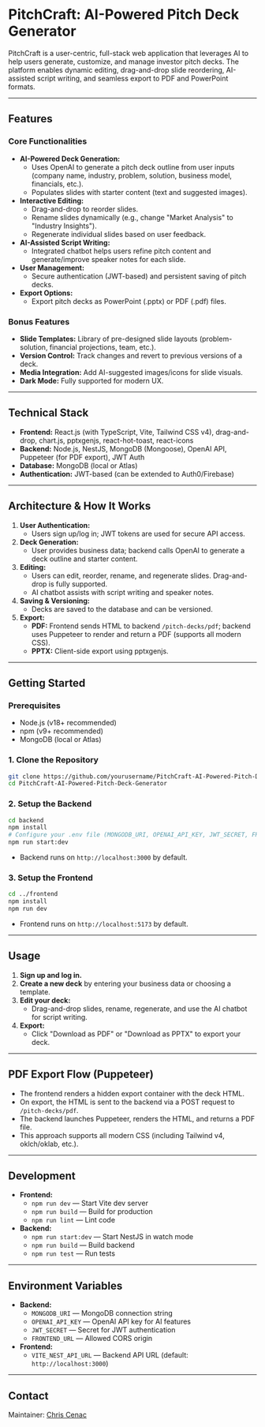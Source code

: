 # PitchCraft: AI-Powered Pitch Deck Generator

PitchCraft is a user-centric, full-stack web application that leverages AI to help users generate, customize, and manage investor pitch decks. The platform enables dynamic editing, drag-and-drop slide reordering, AI-assisted script writing, and seamless export to PDF and PowerPoint formats.

---

## Features

### Core Functionalities

- **AI-Powered Deck Generation:**
  - Uses OpenAI to generate a pitch deck outline from user inputs (company name, industry, problem, solution, business model, financials, etc.).
  - Populates slides with starter content (text and suggested images).
- **Interactive Editing:**
  - Drag-and-drop to reorder slides.
  - Rename slides dynamically (e.g., change "Market Analysis" to "Industry Insights").
  - Regenerate individual slides based on user feedback.
- **AI-Assisted Script Writing:**
  - Integrated chatbot helps users refine pitch content and generate/improve speaker notes for each slide.
- **User Management:**
  - Secure authentication (JWT-based) and persistent saving of pitch decks.
- **Export Options:**
  - Export pitch decks as PowerPoint (.pptx) or PDF (.pdf) files.

### Bonus Features

- **Slide Templates:** Library of pre-designed slide layouts (problem-solution, financial projections, team, etc.).
- **Version Control:** Track changes and revert to previous versions of a deck.
- **Media Integration:** Add AI-suggested images/icons for slide visuals.
- **Dark Mode:** Fully supported for modern UX.

---

## Technical Stack

- **Frontend:** React.js (with TypeScript, Vite, Tailwind CSS v4), drag-and-drop, chart.js, pptxgenjs, react-hot-toast, react-icons
- **Backend:** Node.js, NestJS, MongoDB (Mongoose), OpenAI API, Puppeteer (for PDF export), JWT Auth
- **Database:** MongoDB (local or Atlas)
- **Authentication:** JWT-based (can be extended to Auth0/Firebase)

---

## Architecture & How It Works

1. **User Authentication:**
   - Users sign up/log in; JWT tokens are used for secure API access.
2. **Deck Generation:**
   - User provides business data; backend calls OpenAI to generate a deck outline and starter content.
3. **Editing:**
   - Users can edit, reorder, rename, and regenerate slides. Drag-and-drop is fully supported.
   - AI chatbot assists with script writing and speaker notes.
4. **Saving & Versioning:**
   - Decks are saved to the database and can be versioned.
5. **Export:**
   - **PDF:** Frontend sends HTML to backend `/pitch-decks/pdf`; backend uses Puppeteer to render and return a PDF (supports all modern CSS).
   - **PPTX:** Client-side export using pptxgenjs.

---

## Getting Started

### Prerequisites

- Node.js (v18+ recommended)
- npm (v9+ recommended)
- MongoDB (local or Atlas)

### 1. Clone the Repository

```sh
git clone https://github.com/yourusername/PitchCraft-AI-Powered-Pitch-Deck-Generator.git
cd PitchCraft-AI-Powered-Pitch-Deck-Generator
```

### 2. Setup the Backend

```sh
cd backend
npm install
# Configure your .env file (MONGODB_URI, OPENAI_API_KEY, JWT_SECRET, FRONTEND_URL)
npm run start:dev
```

- Backend runs on `http://localhost:3000` by default.

### 3. Setup the Frontend

```sh
cd ../frontend
npm install
npm run dev
```

- Frontend runs on `http://localhost:5173` by default.

---

## Usage

1. **Sign up and log in.**
2. **Create a new deck** by entering your business data or choosing a template.
3. **Edit your deck:**
   - Drag-and-drop slides, rename, regenerate, and use the AI chatbot for script writing.
4. **Export:**
   - Click "Download as PDF" or "Download as PPTX" to export your deck.

---

## PDF Export Flow (Puppeteer)

- The frontend renders a hidden export container with the deck HTML.
- On export, the HTML is sent to the backend via a POST request to `/pitch-decks/pdf`.
- The backend launches Puppeteer, renders the HTML, and returns a PDF file.
- This approach supports all modern CSS (including Tailwind v4, oklch/oklab, etc.).

---

## Development

- **Frontend:**
  - `npm run dev` — Start Vite dev server
  - `npm run build` — Build for production
  - `npm run lint` — Lint code
- **Backend:**
  - `npm run start:dev` — Start NestJS in watch mode
  - `npm run build` — Build backend
  - `npm run test` — Run tests

---

## Environment Variables

- **Backend:**
  - `MONGODB_URI` — MongoDB connection string
  - `OPENAI_API_KEY` — OpenAI API key for AI features
  - `JWT_SECRET` — Secret for JWT authentication
  - `FRONTEND_URL` — Allowed CORS origin
- **Frontend:**
  - `VITE_NEST_API_URL` — Backend API URL (default: `http://localhost:3000`)

---

## Contact

Maintainer: [Chris Cenac](https://www.linkedin.com/in/chris-cenac-5a90a3230/?lipi=urn%3Ali%3Apage%3Ad_flagship3_feed%3BU8dioLh9Scq5SaYJfl5k1w%3D%3D)
